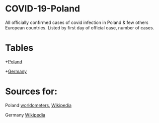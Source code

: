 # COVID-19-Poland
All officially confirmed cases of covid infection in Poland &amp; few others European countries. Listed by first day of official case, number of cases.

# Tables
+[Poland](https://github.com/mbiesiad/COVID-19-Poland/blob/master/poland.csv)

+[Germany](https://github.com/mbiesiad/COVID-19-Poland/blob/master/germany.csv)

# Sources for:
Poland
[worldometers](https://www.worldometers.info/coronavirus/country/poland/), [Wikipedia](https://en.wikipedia.org/wiki/2020_coronavirus_pandemic_in_Poland)

Germany
[Wikipedia](https://en.wikipedia.org/wiki/2020_coronavirus_pandemic_in_Germany)
